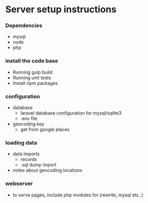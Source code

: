 # Server setup instructions

### Dependencies
  - mysql
  - node
  - php

### install the code base
  - Running gulp build
  - Running unit tests
  - Install npm packages

### configuration
  - database
    - laravel database configuration for mysql/sqlite3
    - .env file
  - geocoding key
    - get from google places

### loading data
  - data imports
    - records
    - .sql dump import
  - notes about geocoding locations

### webserver
  - to serve pages, include php modules for (rewrite, mysql etc..)
